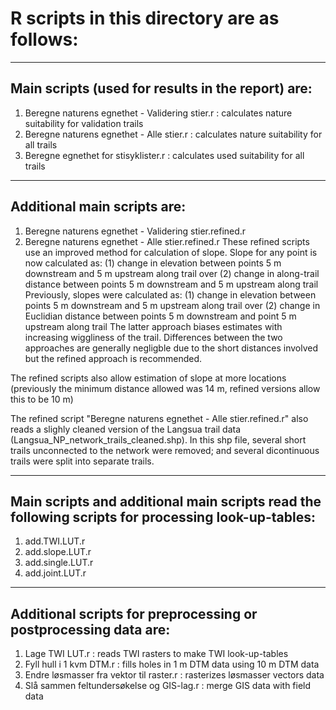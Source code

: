 # R scripts in this directory are as follows:
________________________________________________

## Main scripts (used for results in the report) are:
1) Beregne naturens egnethet - Validering stier.r		: calculates nature suitability for validation trails
2) Beregne naturens egnethet - Alle stier.r				: calculates nature suitability for all trails
3) Beregne egnethet for stisyklister.r					: calculates used suitability for all trails
________________________________________________

## Additional main scripts are:
1) Beregne naturens egnethet - Validering stier.refined.r
2) Beregne naturens egnethet - Alle stier.refined.r
These refined scripts use an improved method for calculation of slope. Slope for any point is now calculated as:
 (1) change in elevation between points 5 m downstream and 5 m upstream along trail 
over
 (2) change in along-trail distance between points 5 m downstream and 5 m upstream along trail
Previously, slopes were calculated as: 
 (1) change in elevation between points 5 m downstream and 5 m upstream along trail 
over 
 (2) change in Euclidian distance between points 5 m downstream and point 5 m upstream along trail
The latter approach biases estimates with increasing wiggliness of the trail. Differences between the two approaches are generally negligble due to the short distances involved but the refined approach is recommended.

The refined scripts also allow estimation of slope at more locations (previously the minimum distance allowed was 14 m, refined versions allow this to be 10 m)

The refined script "Beregne naturens egnethet - Alle stier.refined.r" also reads a slighly cleaned version of the Langsua trail data (Langsua_NP_network_trails_cleaned.shp). In this shp file, several short trails unconnected to the network were removed; and several dicontinuous trails were split into separate trails. 
_________________________________________________
 
## Main scripts and additional main scripts read the following scripts for processing look-up-tables:

1) add.TWI.LUT.r
2) add.slope.LUT.r
3) add.single.LUT.r
4) add.joint.LUT.r
_________________________________________________

## Additional scripts for preprocessing or postprocessing data are:

1) Lage TWI LUT.r				: reads TWI rasters to make TWI look-up-tables
2) Fyll hull i 1 kvm DTM.r			: fills holes in 1 m DTM data using 10 m DTM data
3) Endre løsmasser fra vektor til raster.r	: rasterizes løsmasser vectors data
4) Slå sammen feltundersøkelse og GIS-lag.r	: merge GIS data with field data



